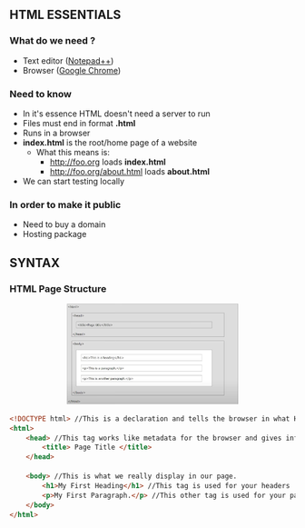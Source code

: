 ## HTML ESSENTIALS

### What do we need ? 

 - Text editor ([Notepad++](https://notepad-plus-plus.org/downloads/))
 - Browser ([Google Chrome](https://www.google.com/intl/es_es/chrome/))
 
### Need to know

 - In it's essence HTML doesn't need a server to run
 - Files must end in format **.html**
 - Runs in a browser
 - **index.html** is the root/home page of a website
   - What this means is:
     - http://foo.org loads **index.html**
     - http://foo.org/about.html loads **about.html**
 - We can start testing locally
 
### In order to make it public

 - Need to buy a domain
 - Hosting package

## SYNTAX

### HTML Page Structure

<p align="center">
	<img src="https://github.com/aalexisp/WebDev/blob/master/IMAGES/image0.png" width=60%>
</p>


```html
<!DOCTYPE html> //This is a declaration and tells the browser in what HTML this is written in. This one is for HTML5.
<html> 
	<head> //This tag works like metadata for the browser and gives information about the page. This is not displayed.
		<title> Page Title </title>
	</head>
	
	<body> //This is what we really display in our page.
		<h1>My First Heading</h1> //This tag is used for your headers
		<p>My First Paragraph.</p> //This other tag is used for your paragraphs
	</body>
</html>
```
